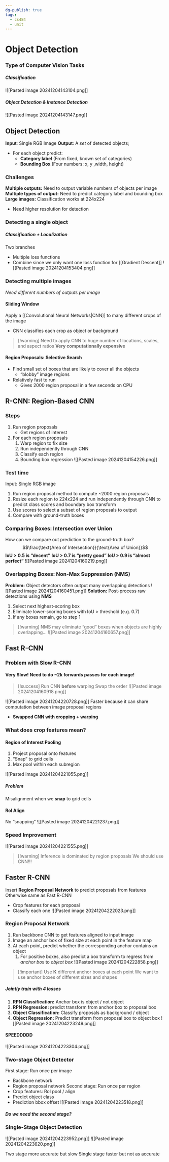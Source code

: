 ```yaml
---
dg-publish: true
tags:
  - cs484
  - unit
---
```

# Object Detection
### Type of Computer Vision Tasks
##### Classification
![[Pasted image 20241204143104.png]]
##### Object Detection & Instance Detection
![[Pasted image 20241204143147.png]]

## Object Detection
**Input**: Single RGB Image
**Output**: A *set* of detected objects;
* For each object predict:
	* **Category label** (From fixed, known set of categories)
	* **Bounding Box** (Four numbers: x, y ,width, height)

### Challenges
**Multiple outputs:** Need to output variable numbers of objects per image
**Multiple types of output:** Need to predict category label and bounding box
**Large images:** Classification works at 224x224
* Need higher resolution for detection

### Detecting a **single object**
##### Classification + Localization
Two branches
* Multiple loss functions
* Combine since we only want one loss function for [[Gradient Descent]]
![[Pasted image 20241204153404.png]]
### Detecting **multiple images**
*Need different numbers of outputs per image*
#### Sliding Window
Apply a [[Convolutional Neural Networks|CNN]] to many different crops of the image
* CNN classifies each crop as object or background

> [!warning] Need to apply CNN to huge number of locations, scales, and aspect ratios
> **Very computationally expensive**

#### Region Proposals: Selective Search
* Find small set of boxes that are likely to cover all the objects
	* “blobby” image regions
* Relatively fast to run
	* Gives 2000 region proposal in a few seconds on CPU

## R-CNN: Region-Based CNN
### Steps
1. Run region proposals
	* Get regions of interest
2. For each region proposals
	1. Warp region to fix size
	2. Run independently through CNN
	3. Classify each region
	4. Bounding box regression
![[Pasted image 20241204154226.png]]
### Test time
Input: Single RGB image
1. Run region proposal method to compute ~2000 region proposals
2. Resize each region to 224x224 and run independently through CNN to predict class scores and boundary box transform
3. Use scores to select a subset of region proposals to output
4. Compare with ground-truth boxes

### Comparing Boxes: Intersection over Union
How can we compare out prediction to the ground-truth box?
$$\frac{\text{Area of Intersection}}{\text{Area of Union}}$$
**IoU > 0.5 is “decent”**
**IoU > 0.7 is “pretty good”**
**IoU > 0.9 is “almost perfect”**
![[Pasted image 20241204160219.png]]

### Overlapping Boxes: Non-Max Suppression (NMS)
**Problem:** Object detectors often output many overlapping detections
![[Pasted image 20241204160451.png]]
**Solution:** Post-process raw detections using **NMS**
1. Select next highest-scoring box
2. Eliminate lower-scoring boxes with IoU > threshold (e.g. 0.7)
3. If any boxes remain, go to step 1

>[!warning] NMS may eliminate “good” boxes when objects are highly overlapping…
>![[Pasted image 20241204160657.png]]


## Fast R-CNN

### Problem with Slow R-CNN
#### Very Slow! Need to do ~2k forwards passes for each image!
> [!success] Run CNN **before** warping
> Swap the order
> ![[Pasted image 20241204160918.png]]

![[Pasted image 20241204220728.png]]
Faster because it can share computation between image proposal regions
* **Swapped CNN with cropping + warping**
### What does crop features mean?
#### Region of Interest Pooling
 1. Project proposal onto features
 2. “Snap” to grid cells
 3. Max pool within each subregion

![[Pasted image 20241204221055.png]]
##### Problem
Misalignment when we **snap** to grid cells
#### RoI Align
No “snapping”
![[Pasted image 20241204221237.png]]

### Speed Improvement
![[Pasted image 20241204221555.png]]
> [!warning] Inference is dominated by region proposals
> We should use CNN!!!

## Faster R-CNN
Insert **Region Proposal Network** to predict proposals from features
Otherwise same as Fast R-CNN
* Crop features for each proposal
* Classify each one
![[Pasted image 20241204222023.png]]

### Region Proposal Network
1. Run backbone CNN to get features aligned to input image
2. Image an anchor box of fixed size at each point in the feature map
3. At each point, predict whether the corresponding anchor contains an object
	1. For positive boxes, also predict a box transform to regress from *anchor box* to *object box*
![[Pasted image 20241204222858.png]]
> [!important] Use **K** different anchor boxes at each point
> We want to use anchor boxes of different sizes and shapes

##### Jointly train with 4 losses
1. **RPN Classification:** Anchor box is object / not object
2. **RPN Regression:** predict transform from anchor box to proposal box
3. **Object Classification:** Classify proposals as background / object
4. **Object Regression:** Predict transform from proposal box to object box
![[Pasted image 20241204223249.png]]
#### SPEEDDDDD
![[Pasted image 20241204223304.png]]
### Two-stage Object Detector
First stage: Run once per image
* Backbone network
* Region proposal network
Second stage: Run once per region
* Crop features: RoI pool / align
* Predict object class
* Prediction bbox offset
![[Pasted image 20241204223518.png]]
##### Do we need the second stage?
### Single-Stage Object Detection
![[Pasted image 20241204223952.png]]
![[Pasted image 20241204223620.png]]

Two stage more accurate but slow
Single stage faster but not as accurate
